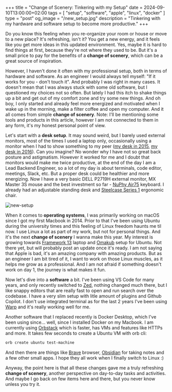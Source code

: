 +++
title = "Change of Scenery: Tinkering with my Setup"
date = 2024-09-10T13:00:00+02:00
tags = [ "setup", "software", "apple", "linux", "docker" ]
type = "post"
og_image = "/new_setup.jpg"
description = "Tinkering with my hardware and software setup to become more productive."
+++

Do you know this feeling when you re-organize your room or house or move to a new place? It's refreshing, isn't it? You get a new energy, and it feels like you get more ideas in this updated environment. Yes, maybe it is hard to find things at first, because they're not where they used to be. But it's a small price to pay for the benefits of a **change of scenery**, which can be a great source of inspiration.

However, I haven't done it often with my professional setup, both in terms of hardware and software. As an engineer I would always tell myself: "If it works for you - don't touch it". And probably I was right in many cases. It doesn't mean that I was always stuck with some old software, but I questioned my choices not so often. But lately I had this itch to shake things up a bit and get out of my comfort zone and try some new things. And oh boy, I only started and already feel more energized and motivated when I wake up in the morning, make a filter coffee and open my computer. And it all comes from simple **change of scenery**. Note: I'll be mentioning some tools and products in this article, however I am not connected to them in any form, it's my honest personal point of view.

Let's start with a **desk setup**. It may sound weird, but I barely used external monitors, most of the times I used a laptop only, occasionally using a monitor when I had to show something to my peer ([my desk in 2015](/old_setup2.jpg), [my desk in 2016](/old_setup1.jpg)). Can you imagine? No wonder why I have not so great back posture and astigmatism. However it worked for me and I doubt that monitors would make me twice productive, at the end of the day I am a Lead Backend Engineer, so a lot of my day is about terminals, code editor, meetings, Slack, etc. But a proper desk could be healthier and more energizing. Now I have a very basic DELL P2719H external monitor, MX Master 3S mouse and the best investment so far - [NuPhy Air75](https://nuphy.com/products/air75) keyboard. I already had an adjustable standing desk and [Steelcase Series 1](https://de.steelcase.com/products/steelcase-series-1) ergonomic chair.

![new-setup](/new_setup.jpg)

When it comes to **operating systems**, I was primarily working on macOS since I got my first Macbook in 2014. Prior to that I've been using Ubuntu during the university times and this feeling of Linux freedom haunts me til now. I use Linux a lot as part of my work, but not for personal things. And it's the next **change of scenery** I wanna make this year. My interest is growing towards [Framework 13](https://frame.work/de/en/products/laptop13-diy-intel-ultra-1/configuration/new) laptop and [Omakub](https://omakub.org/) setup for Ubuntu. Not there yet, but will probably post an update once it's ready. I am not saying that Apple is bad, it's an amazing company with amazing products. But as an engineer I am bit tired of it, I want to work on those Linux muscles, as it helps me grow as a professional. And I am not afraid if something doesn't work on day 1, the journey is what makes it fun.

Now let's dive into a **software** a bit. I've been using VS Code for many years, and only recently switched to [Zed](https://zed.dev), nothing changed much there, but I like snappy editors that are really fast to open and run search over the codebase. I have a very slim setup with litle amount of plugins and Github Copilot. I don't use integrated terminal as for the last 2 years I've been using [Warp](https://www.warp.dev/) and it's really working well for me.

Another software that I replaced recently is Docker Desktop, which I've been using since... well, since I installed Docker on my Macbook. I am currently using [Orbstack](https://orbstack.dev/) which is faster, has VMs and features like HTTPs and more. It takes few seconds to create a Ubuntu VM with orb cli:

```bash
orb create ubuntu test-machine
```

And then there are things like [Brave](https://brave.com/) browser, [Obsidian](https://obsidian.md/) for taking notes and a few other small apps. I hope they all work when I finally switch to Linux :)

Anyway, the point here is that all these changes gave me a truly refreshing **change of scenery**, another perspective on day-to-day tasks and activities. And maybe I go back on few items here and there, but you never know unless you try it.
